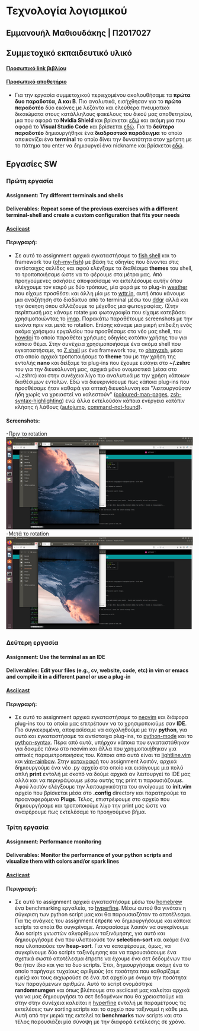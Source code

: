 # Τεχνολογία λογισμικού
## Εμμανουήλ Μαθιουδάκης | Π2017027
## Συμμετοχικό εκπαιδευτικό υλικό
#### [Προσωπικό link βιβλίου](https://p17math.netlify.com/)
#### [Προσωπικό αποθετήριο](https://github.com/p17math/gr)
  * Για την εργασία συμμετοχικού περιεχομένου ακολουθήσαμε τα **πρώτα δυο παραδοτέα, Α και Β**. Πιο αναλυτικά, εισήχθησαν για το **πρώτο παραδοτέο** δύο εικόνες με λεζάντα και ελεύθερα πνευματικά δικαιώματα στους κατάλληλους φακέλους του δικού μας αποθετηρίου, μια που αφορά το **Nvidia Shield** και βρίσκεται [εδώ](https://github.com/p17math/gr/blob/master/_gallery/nvidia-shield.md) και ακόμη μια που αφορά το **Visual Studio Code** και βρίσκεται [εδώ](https://github.com/p17math/gr/blob/master/_gallery/visual-studio-code.md). Για το **δεύτερο παραδοτέο** δημιουργήθηκε ένα **διαδραστικό παράδειγμα** το οποίο απεικονίζει ένα **terminal** το οποίο δίνει την δυνατότητα στον χρήστη με το πάτημα του enter να δημιουργεί ένα nickname και βρίσκεται [εδώ](https://github.com/p17math/gr/blob/master/_remix/terminal-nickname-generator.md).
## Εργασίες SW
### Πρώτη εργασία
#### Assignment: Τry different terminals and shells
#### Deliverables: Repeat some of the previous exercises with a different terminal-shell and create a custom configuration that fits your needs
#### [Asciicast](https://asciinema.org/a/314638)
#### Περιγραφή: 
  * Σε αυτό το assignment αρχικά εγκαταστήσαμε το [fish shell](https://github.com/fish-shell/fish-shell) και το framework του ([oh-my-fish](https://github.com/oh-my-fish/oh-my-fish)) με βάση τις οδηγίες που δίνονται στις αντίστοιχες σελίδες και αφού ελέγξαμε τα διαθέσιμα **themes** του shell, το τροποποιήσαμε ώστε να το φέρουμε στα μέτρα μας. Από προηγούμενες ασκήσεις αποφασίσαμε να εκτελέσουμε αυτήν όπου ελέγχουμε τον καιρό με δύο τρόπους, μία φορά με τo plug-in [weather](https://github.com/oh-my-fish/plugin-weather) που είχαμε προσθέσει και άλλη μία με το [wttr.in](https://github.com/chubin/wttr.in), αυτή όπου κάνουμε μια αναζήτηση στο διαδίκτυο από το terminal μέσω του [ddgr](https://github.com/jarun/ddgr) αλλά και την άσκηση όπου αλλάζουμε το μέγεθος μια φωτογραφίας. (Στην περίπτωσή μας κάναμε rotate μια φωτογραφία που είχαμε κατεβάσει χρησιμοποιώντας το [imgp](https://github.com/jarun/imgp). Παρακάτω παραθέτουμε screenshots με την εικόνα πριν και μετά το rotation. Επίσης κάναμε μια μικρή επίδειξη ενός ακόμα χρήσιμου εργαλείου που προσθέσαμε στο νέο μας shell, του [howdoi](https://github.com/gleitz/howdoi) το οποίο παραθέτει χρήσιμες οδηγίες κατόπιν χρήσης του για κάποιο θέμα. Στην συνέχεια χρησιμοποιήσαμε ένα ακόμα shell που εγκαταστήσαμε, το [Z shell](https://www.zsh.org/) με ένα framework του, το [ohmyzsh](https://github.com/ohmyzsh/ohmyzsh), μέσα στο οποίο αρχικά τροποποιήσαμε το **theme** του με την χρήση της εντολής **nano** και δείξαμε  τα plug-ins που έχουμε εισάγει στο **~/.zshrc** του για την διευκόλυνσή μας, αρχικά μόνο ονομαστικά (μέσα στο ~/.zshrc) και στην συνέχεια λίγο πιο αναλυτικά με την χρήση κάποιων διαθέσιμων εντολών. Εδώ να διευκρινίσουμε πως κάποια plug-ins που προσθέσαμε ήταν καθαρά για οπτική διευκόλυνση και "λειτουργούσαν ήδη χωρίς να χρειαστεί να καλεστούν" ([coloured-man-pages](https://github.com/ohmyzsh/ohmyzsh/tree/master/plugins/colored-man-pages), [zsh-syntax-highlighting](https://github.com/zsh-users/zsh-syntax-highlighting/blob/master/INSTALL.md)) ενώ άλλα εκτελούσαν κάποια ενέργεια κατόπιν κλήσης ή λάθους ([autojump](https://github.com/wting/autojump), [command-not-found](https://github.com/ohmyzsh/ohmyzsh/tree/master/plugins/command-not-found)).
#### Screenshots:
   -Πριν το rotation  ![Πριν](screenshots/before-rotation.png)
    <br>
   -Μετά το rotation  ![Μετα](screenshots/after-rotation.png)
   
   
### Δεύτερη εργασία
#### Assignment: Use the terminal as an IDE
#### Deliverables: Edit your files (e.g., cv, website, code, etc) in vim or emacs and compile it in a different panel or use a plug-in
#### [Asciicast](https://asciinema.org/a/314599)
#### Περιγραφή: 
 * Σε αυτό το assignment αρχικά εγκαταστήσαμε το [neovim](https://github.com/neovim/neovim) και διάφορα plug-ins του τα οποία μας επιτρέπουν να το χρησιμοποιούμε σαν **IDE**. Πιο συγκεκριμένα, αποφασίσαμε να ασχοληθούμε με την **python**, για αυτό και εγκαταστήσαμε τα αντίστοιχα plug-ins, το [python-mode](https://github.com/python-mode/python-mode) και το [python-syntax](https://github.com/vim-python/python-syntax). Πέρα από αυτά, υπήρχαν κάποια που εγκαταστάθηκαν για δοκιμές πάνω στο neovim και άλλα που χρηιμοποιήθηκαν για οπτικές παραμετροποιήσεις του. Κάποια από αυτά είναι τα [lightline.vim](https://github.com/itchyny/lightline.vim) και [vim-rainbow](https://github.com/frazrepo/vim-rainbow). Στην [καταγραφή](https://asciinema.org/a/314599) του assignment λοιπόν, αρχικά δημιουργούμε ένα νέο .py αρχείο στο οποίο και εισάγουμε μια πολύ απλή **print** εντολή με σκοπό να δούμε αρχικά αν λειτουργεί το IDE μας αλλά και να περιγράψουμε μέσω αυτής της print τι παρουσιάζουμε. Αφού λοιπόν ελέγξουμε την λειτουργικότητα του ανοίγουμε το **init.vim** αρχείο που βρίσκεται μέσα στο **.config** directory και παρατηρούμε τα προαναφερόμενα **Plugs**. Τέλος, επιστρέφουμε στο αρχείο που δημιουργήσαμε και τροποποιούμε λίγο την print μας ώστε να αναφέρουμε πως εκτελέσαμε το προηγούμενο βήμα.


### Τρίτη εργασία
#### Assignment: Performance monitoring
#### Deliverables: Monitor the performance of your python scripts and visualize them with colors and/or spark lines
#### [Asciicast](https://asciinema.org/a/312489)
#### Περιγραφή:
  * Σε αυτό το assignment αρχικά εγκαταστήσαμε μέσω του [homebrew](https://docs.brew.sh/Homebrew-on-Linux) ένα benchmarking εργαλείο, το [hyperfine](https://github.com/sharkdp/hyperfine). Μέσω αυτού θα γινόταν η σύγκριση των python script μας και θα παρουσιαζόταν το αποτέλεσμα. Για τις ανάγκες του assignment έπρεπε να δημιουργήσουμε και κάποια scripts τα οποία θα συγκρίναμε. Αποφασίσαμε λοιπόν να συγκρίνουμε δυο scripts γνωστών αλγορίθμων ταξινόμησης, για αυτό και δημιουργήσαμε ένα που υλοποιούσε τον **selection-sort** και ακόμα ένα που υλοποιούσε τον **heap-sort**. Για να καταφέρουμε, όμως, να συγκρίνουμε δύο scripts ταξινόμησης και να παρουσιάσουμε ένα σχετικά σωστό αποτέλεσμα έπρεπε να έχουμε ένα σετ δεδομένων που θα ήταν ίδιο και για τα δυο scripts. Έτσι, δημιουργήσαμε ακόμη ένα το οποίο παρήγαγε τυχαίους αριθμούς (σε ποσότητα που καθορίζαμε εμείς) και τους εκχωρούσε σε ένα .txt αρχείο με όνομα την ποσότητα των παραγόμενων αριθμών. Αυτό το script ονομάστηκε **randomnumgen** και όπως βλέπουμε στο asciicast μας καλείται αρχικά για να μας δημιουργήσει το σετ δεδομένων που θα χρειαστούμε και στην στην συνέχεια καλείται η [hyperfine](https://github.com/sharkdp/hyperfine) εντολή με παραμέτρους τις εκτελέσεις των sorting scripts και το αρχείο που ταξινομεί η κάθε μια. Αυτή από την μεριά της εκτελεί τα **benchmarks** των scripts και στο τέλος παρουσιάζει μία σύνοψη με την διαφορά εκτέλεσης σε χρόνο.
